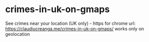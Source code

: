 # crimes-in-uk-on-gmaps
See crimes near your location (UK only) - https for chrome
url: https://claudiucreanga.me/crimes-in-uk-on-gmaps/
works only on geolocation
